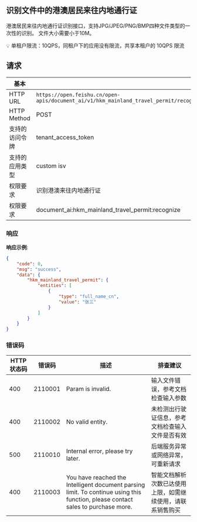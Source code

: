 ## 识别文件中的港澳居民来往内地通行证

港澳居民来往内地通行证识别接口，支持JPG/JPEG/PNG/BMP四种文件类型的一次性的识别。
文件大小需要小于10M。

💡 
 单租户限流：10QPS，同租户下的应用没有限流，共享本租户的 10QPS 限流

## 请求

| 基本 | |
| --- | --- |
| HTTP URL | `https://open.feishu.cn/open-apis/document_ai/v1/hkm_mainland_travel_permit/recognize` |
| HTTP Method | POST |
| 支持的访问令牌 | tenant_access_token |
| 支持的应用类型 | custom  isv |
| 权限要求 | 识别港澳来往内地通行证 |
| 权限要求 | document_ai:hkm_mainland_travel_permit:recognize |

### 响应

**响应示例**:

```json
{
    "code": 0,
    "msg": "success",
    "data": {
        "hkm_mainland_travel_permit": {
            "entities": [
                {
                    "type": "full_name_cn",
                    "value": "张三"
                }
            ]
        }
    }
}
```

### 错误码

| HTTP状态码 | 错误码 | 描述 | 排查建议 |
| ---------- | ------ | ---- | -------- |
| 400 | 2110001 | Param is invalid. | 输入文件错误，参考文档检查输入参数 |
| 400 | 2110002 | No valid entity. | 未检测出行驶证信息，参考文档检查输入文件是否有效 |
| 500 | 2110010 | Internal error, please try later. | 后端服务异常或网络异常，可重新请求 |
| 400 | 2110003 | You have reached the Intelligent document parsing limit. To continue using this function, please contact sales to purchase more. | 智能文档解析次数已达使用上限，如需继续使用，请联系销售购买 |

